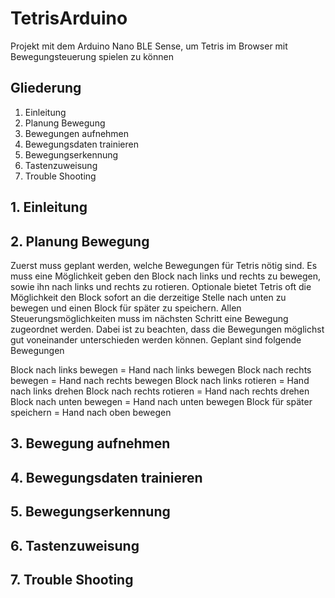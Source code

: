 # TetrisArduino
Projekt mit dem Arduino Nano BLE Sense, um Tetris im Browser mit Bewegungsteuerung spielen zu können

## Gliederung
1. Einleitung
2. Planung Bewegung
3. Bewegungen aufnehmen
4. Bewegungsdaten trainieren 
5. Bewegungserkennung
6. Tastenzuweisung
7. Trouble Shooting


## 1. Einleitung

## 2. Planung Bewegung
Zuerst muss geplant werden, welche Bewegungen für Tetris nötig sind. Es muss eine Möglichkeit geben den Block nach links und rechts zu bewegen, sowie ihn nach links und rechts zu rotieren. Optionale bietet Tetris oft die Möglichkeit den Block sofort an die derzeitige Stelle nach unten zu bewegen und einen Block für später zu speichern. Allen Steuerungsmöglichkeiten muss im nächsten Schritt eine Bewegung zugeordnet werden. Dabei ist zu beachten, dass die Bewegungen möglichst gut voneinander unterschieden werden können. Geplant sind folgende Bewegungen

Block nach links bewegen = Hand nach links bewegen
Block nach rechts bewegen = Hand nach rechts bewegen
Block nach links rotieren = Hand nach links drehen
Block nach rechts rotieren = Hand nach rechts drehen
Block nach unten bewegen = Hand nach unten bewegen
Block für später speichern = Hand nach oben bewegen

## 3. Bewegung aufnehmen

## 4. Bewegungsdaten trainieren

## 5. Bewegungserkennung

## 6. Tastenzuweisung

## 7. Trouble Shooting